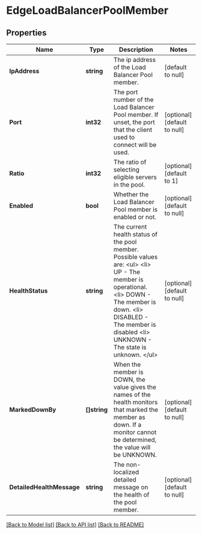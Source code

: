 # EdgeLoadBalancerPoolMember

## Properties
Name | Type | Description | Notes
------------ | ------------- | ------------- | -------------
**IpAddress** | **string** | The ip address of the Load Balancer Pool member. | [default to null]
**Port** | **int32** | The port number of the Load Balancer Pool member. If unset, the port that the client used to connect will be used. | [optional] [default to null]
**Ratio** | **int32** | The ratio of selecting eligible servers in the pool. | [optional] [default to 1]
**Enabled** | **bool** | Whether the Load Balancer Pool member is enabled or not. | [optional] [default to null]
**HealthStatus** | **string** | The current health status of the pool member. Possible values are: &lt;ul&gt; &lt;li&gt; UP - The member is operational. &lt;li&gt; DOWN - The member is down. &lt;li&gt; DISABLED - The member is disabled &lt;li&gt; UNKNOWN - The state is unknown. &lt;/ul&gt;  | [optional] [default to null]
**MarkedDownBy** | **[]string** | When the member is DOWN, the value gives the names of the health monitors that marked the member as down. If a monitor cannot be determined, the value will be UNKNOWN.  | [optional] [default to null]
**DetailedHealthMessage** | **string** | The non-localized detailed message on the health of the pool member.  | [optional] [default to null]

[[Back to Model list]](../README.md#documentation-for-models) [[Back to API list]](../README.md#documentation-for-api-endpoints) [[Back to README]](../README.md)


